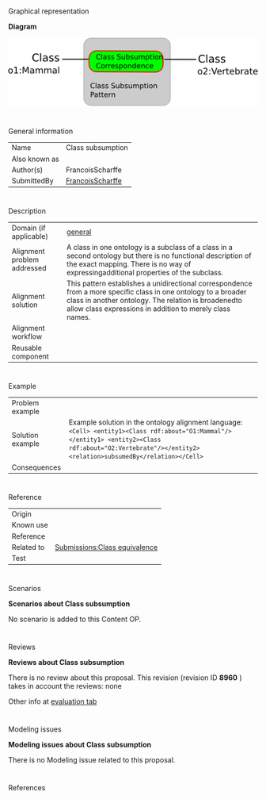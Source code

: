# 

 Graphical representation



__Diagram__ 





[![Image:class-subsumption.png](./Class-subsumption.png)](../Image/Class-subsumption.png.md "Image:class-subsumption.png")





# 

 General information




|  |  |
| --- | --- |
|  Name  |  Class subsumption  |
|  Also known as  |  |
|  Author(s)  |  FrancoisScharffe  |
|  SubmittedBy  | [FrancoisScharffe](../User/FrancoisScharffe.md "User:FrancoisScharffe")  |



  





# 

 Description




|  |  |
| --- | --- |
|  Domain (if applicable)  | [general](http://ontologydesignpatterns.org/wiki/index.php?title=General&action=edit&redlink=1 "General (not yet written)")  |
|  Alignment problem addressed  |  A class in one ontology is a subclass of a class in a second ontology but there is  no functional description of the exact mapping. There is no way of expressingadditional properties of the subclass.  |
|  Alignment solution  |  This pattern establishes a unidirectional correspondence from a more specific class  in one ontology to a broader class in another ontology. The relation is broadenedto allow class expressions in addition to merely class names.  |
|  Alignment workflow  |  |
|  Reusable component  |  |



  





# 

 Example




|  |  |
| --- | --- |
|  Problem example  |  |
|  Solution example  |  Example solution in the ontology alignment language: ```<Cell> <entity1><Class rdf:about="O1:Mammal"/></entity1> <entity2><Class rdf:about="O2:Vertebrate"/></entity2> <relation>subsumedBy</relation></Cell>``` |
|  Consequences  |  |



  





# 

 Reference




|  |  |
| --- | --- |
|  Origin  |  |
|  Known use  |  |
|  Reference  |  |
|  Related to  | [Submissions:Class equivalence](../Class_equivalence/Class_equivalence.md "Submissions:Class equivalence")  |
|  Test  |  |



  





# 

 Scenarios




__Scenarios about Class subsumption__ 


 No scenario is added to this Content OP.
 




# 

 Reviews




__Reviews about Class subsumption__ 


 There is no review about this proposal.
This revision (revision ID
 __8960__ 
 ) takes in account the reviews: none
 



 Other info at
 [evaluation tab](http://ontologydesignpatterns.org/wiki/index.php?title=Submissions:Class_subsumption&action=evaluation "http://ontologydesignpatterns.org/wiki/index.php?title=Submissions:Class_subsumption&action=evaluation") 





  





# 

 Modeling issues




__Modeling issues about Class subsumption__ 


 There is no Modeling issue related to this proposal.
 




  





# 

 References